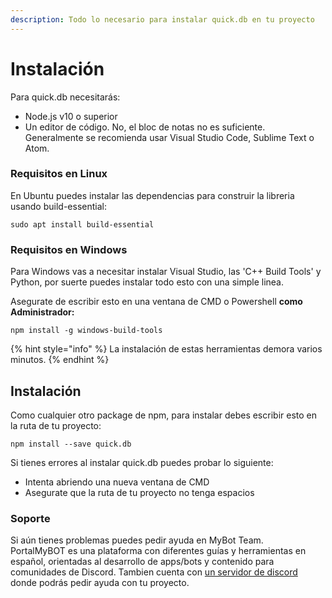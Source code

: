 ```yaml
---
description: Todo lo necesario para instalar quick.db en tu proyecto
---
```


# Instalación

Para quick.db necesitarás:

* Node.js v10 o superior
* Un editor de código. No, el bloc de notas no es suficiente. Generalmente se recomienda usar Visual Studio Code, Sublime Text o Atom.

### Requisitos en Linux

En Ubuntu puedes instalar las dependencias para construir la libreria usando build-essential:

```text
sudo apt install build-essential
```

### Requisitos en Windows

Para Windows vas a necesitar instalar Visual Studio, las 'C++ Build Tools' y Python, por suerte puedes instalar todo esto con una simple linea.  
  
Asegurate de escribir esto en una ventana de CMD o Powershell **como Administrador:**

```text
npm install -g windows-build-tools
```

{% hint style="info" %}
La instalación de estas herramientas demora varios minutos.
{% endhint %}

## Instalación

Como cualquier otro package de npm, para instalar debes escribir esto en la ruta de tu proyecto:

```text
npm install --save quick.db
```

Si tienes errores al instalar quick.db puedes probar lo siguiente:

* Intenta abriendo una nueva ventana de CMD
* Asegurate que la ruta de tu proyecto no tenga espacios

### Soporte

Si aún tienes problemas puedes pedir ayuda en MyBot Team.  
PortalMyBOT es una plataforma con diferentes guías y herramientas en español, orientadas al desarrollo de apps/bots y contenido para comunidades de Discord. Tambien cuenta con [un servidor de discord](https://discord.gg/g6ssSmK) donde podrás pedir ayuda con tu proyecto.

